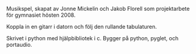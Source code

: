 Musikspel, skapat av Jonne Mickelin och Jakob Florell som projektarbete för gymnasiet hösten 2008.

Koppla in en gitarr i datorn och följ den rullande tabulaturen.

Skrivet i python med hjälpbibliotek i c.
Bygger på python, pyglet, och portaudio.